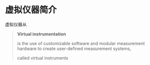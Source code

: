 # 虚拟仪器简介

虚拟仪器从



> **Virtual instrumentation**
>
> is the use of customizable software and modular measurement hardware to create user-defined measurement systems,
>
> called virtual instruments



